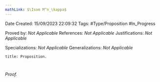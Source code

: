 ```yaml
---
mathLink: $\Isom M^n_\kappa$
---
```


<div class="topSpace"></div>

Date Created: 15/09/2023 22:09:32
Tags: #Type/Proposition #In_Progress

Proved by: <i>Not Applicable</i>
References: <i>Not Applicable</i>
Justifications: <i>Not Applicable</i>

Specializations: <i>Not Applicable</i>
Generalizations: <i>Not Applicable</i>

``` ad-Proposition
title: Proposition.



```

<i>Proof.</i> 
